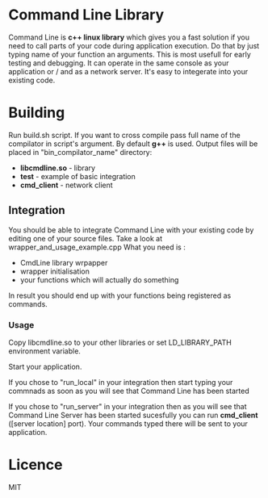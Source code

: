# Command Line Library

Command Line is **c++ linux library** which gives you a fast solution if you need
to call parts of your code during application execution. Do that by just typing
name of your function an arguments. This is most usefull
for early testing and debugging. It can operate in the same console as your 
application or / and as a network server. It's easy to integerate into your
existing code.

# Building

Run build.sh script. If you want to cross compile pass full name of the
compilator in script's argument. By default **g++** is used.
Output files will be placed in "bin_compilator_name" directory:
  - **libcmdline.so** - library
  - **test** - example of basic integration
  - **cmd_client** - network client 

## Integration

You should be able to integrate Command Line with your existing code by editing one 
of your source files. Take a look at wrapper_and_usage_example.cpp
What you need is :
  - CmdLine library wrpapper 
  - wrapper initialisation 
  - your functions which will actually do something

In result you should end up with your functions being registered as commands.

### Usage

Copy libcmdline.so to your other libraries or set LD_LIBRARY_PATH environment variable.

Start your application.

If you chose to "run_local" in your integration then start typing your commnads as soon
as you will see that Command Line has been started

If you chose to "run_server" in your integration then as you will see that Command Line Server has been started
sucesfully you can run **cmd_client** ([server location] port). Your commands typed there will
be sent to your application.

# Licence
MIT